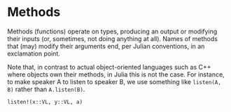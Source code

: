 # Methods

Methods (functions) operate on types, producing an output or modifying their inputs (or, sometimes, not doing anything at all). Names of methods that (may) modify their arguments end, per Julian conventions, in an exclamation point.

Note that, in contrast to actual object-oriented languages such as C++ where objects own their methods, in Julia this is not the case. For instance, to make speaker A to listen to speaker B, we use something like `listen(A, B)` rather than `A.listen(B)`.


```@docs
listen!(x::VL, y::VL, a)
```
